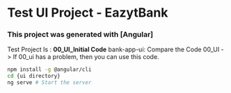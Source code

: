 # Test UI Project - EazytBank

### This project was generated with [Angular]

Test Project Is : <b>00_UI_Initial Code</b>
bank-app-ui: Compare the Code 00_UI -> If 00_ui has a problem, then you can use this code.

```bash
npm install -g @angular/cli
cd {ui directory}
ng serve # Start the server
```